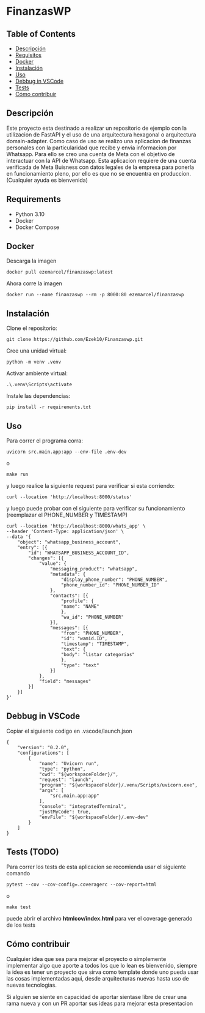 # FinanzasWP

## Table of Contents

* [Descripción](#descripción)
* [Requisitos](#requisitos)
* [Docker](#docker)
* [Instalación](#instalación)
* [Uso](#uso)
* [Debbug in VSCode](#debbug-in-vscode)
* [Tests](#tests)
* [Cómo contribuir](#cómo-contribuir)

## Descripción

Este proyecto esta destinado a realizar un repositorio de ejemplo con la utilizacion de FastAPI y el uso de una arquitectura hexagonal
o arquitectura domain-adapter.
Como caso de uso se realizo una aplicacion de finanzas personales con la particularidad que recibe y envia informacion por Whatsapp.
Para ello se creo una cuenta de Meta con el objetivo de interactuar con la API de Whatsapp.
Esta aplicacion requiere de una cuenta verificada de Meta Buisness con datos legales de la empresa para ponerla en funcionamiento pleno, por ello es que no se encuentra en produccion. (Cualquier ayuda es bienvenida)

## Requirements

* Python 3.10
* Docker
* Docker Compose

## Docker

Descarga la imagen

    docker pull ezemarcel/finanzaswp:latest

Ahora corre la imagen

    docker run --name finanzaswp --rm -p 8000:80 ezemarcel/finanzaswp

## Instalación

Clone el repositorio: 

    git clone https://github.com/Ezek10/Finanzaswp.git

Cree una unidad virtual: 

    python -m venv .venv

Activar ambiente virtual:

    .\.venv\Scripts\activate

Instale las dependencias:

    pip install -r requirements.txt

## Uso

Para correr el programa corra:

    uvicorn src.main.app:app --env-file .env-dev

o

    make run

y luego realice la siguiente request para verificar si esta corriendo:

    curl --location 'http://localhost:8000/status'

y luego puede probar con el siguiente para verificar su funcionamiento (reemplazar el PHONE_NUMBER y TIMESTAMP)

    curl --location 'http://localhost:8000/whats_app' \
    --header 'Content-Type: application/json' \
    --data '{
        "object": "whatsapp_business_account",
        "entry": [{
            "id": "WHATSAPP_BUSINESS_ACCOUNT_ID",
            "changes": [{
                "value": {
                    "messaging_product": "whatsapp",
                    "metadata": {
                        "display_phone_number": "PHONE_NUMBER",
                        "phone_number_id": "PHONE_NUMBER_ID"
                    },
                    "contacts": [{
                        "profile": {
                        "name": "NAME"
                        },
                        "wa_id": "PHONE_NUMBER"
                    }],
                    "messages": [{
                        "from": "PHONE_NUMBER",
                        "id": "wamid.ID",
                        "timestamp": "TIMESTAMP",
                        "text": {
                        "body": "listar categorias"
                        },
                        "type": "text"
                    }]
                },
                "field": "messages"
            }]
        }]
    }'

## Debbug in VSCode

Copiar el siguiente codigo en .vscode/launch.json

    {
        "version": "0.2.0",
        "configurations": [
            {
                "name": "Uvicorn run",
                "type": "python",
                "cwd": "${workspaceFolder}/",
                "request": "launch",
                "program": "${workspaceFolder}/.venv/Scripts/uvicorn.exe",
                "args": [
                    "src.main.app:app"
                ],
                "console": "integratedTerminal",
                "justMyCode": true,
                "envFile": "${workspaceFolder}/.env-dev"
            }
        ]
    }

## Tests (TODO)

Para correr los tests de esta aplicacion se recomienda usar el siguiente comando 

    pytest --cov --cov-config=.coveragerc --cov-report=html

o

    make test

puede abrir el archivo **htmlcov/index.html** para ver el coverage generado de los tests

## Cómo contribuir

Cualquier idea que sea para mejorar el proyecto o simplemente implementar algo que aporte a todos los que lo lean es bienvenido, siempre la idea
es tener un proyecto que sirva como template donde uno pueda usar las cosas implementadas aqui, desde arquitecturas nuevas hasta uso de nuevas tecnologias.

Si alguien se siente en capacidad de aportar sientase libre de crear una rama nueva y con un PR aportar sus ideas para mejorar esta presentacion
